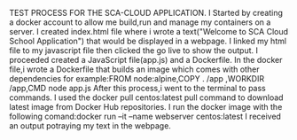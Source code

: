 TEST PROCESS FOR THE SCA-CLOUD APPLICATION.
I Started by creating a docker account to allow me build,run and manage my containers on a server.
I created index.html file where i wrote a text("Welcome to SCA Cloud School Application") that would be displayed in a webpage.
I linked my html file to my javascript file then clicked the go live to show the output.
I proceeded created a JavaScript file(app.js) and a Dockerfile.
In the docker file,i wrote a Dockerfile that builds an image which comes with other dependencies for example:FROM node:alpine,COPY . /app ,WORKDIR /app,CMD node app.js
After this process,i went to the terminal to pass commands.
I used the docker pull centos:latest pull command to download latest image from Docker Hub repositories.
I run the docker image with the following comand:docker run –it –name webserver centos:latest 
I received an output potraying my text in the webpage.
